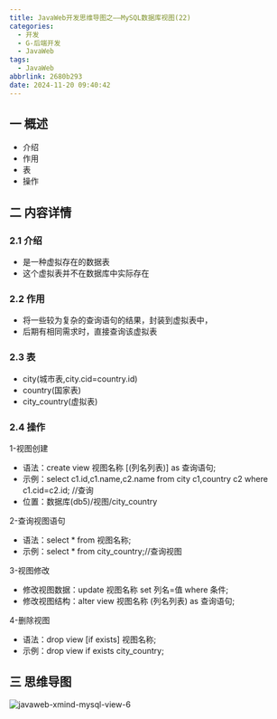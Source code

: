```yaml
---
title: JavaWeb开发思维导图之——MySQL数据库视图(22)
categories:
  - 开发
  - G-后端开发
  - JavaWeb
tags:
  - JavaWeb
abbrlink: 2680b293
date: 2024-11-20 09:40:42
---
```

## 一 概述

* 介绍
* 作用
* 表
* 操作

<!--more-->

## 二 内容详情

### 2.1  介绍

* 是一种虚拟存在的数据表
* 这个虚拟表并不在数据库中实际存在

### 2.2 作用

* 将一些较为复杂的查询语句的结果，封装到虚拟表中，
* 后期有相同需求时，直接查询该虚拟表

### 2.3 表

* city(城市表,city.cid=country.id)
* country(国家表)
* city_country(虚拟表)

### 2.4 操作

1-视图创建

* 语法：create view 视图名称 [(列名列表)] as 查询语句;
* 示例：select c1.id,c1.name,c2.name from city c1,country c2 where  c1.cid=c2.id; //查询
* 位置：数据库(db5)/视图/city_country

2-查询视图语句

* 语法：select * from 视图名称;
* 示例：select * from city_country;//查询视图

3-视图修改

* 修改视图数据：update 视图名称 set 列名=值 where 条件;
* 修改视图结构：alter view 视图名称 (列名列表) as 查询语句;

4-删除视图

* 语法：drop view [if exists] 视图名称;
* 示例：drop view if exists city_country;

## 三 思维导图

![javaweb-xmind-mysql-view-6][1]



[1]:https://cdn.jsdelivr.net/gh/PGzxc/CDN/blog-java/javaweb-xmind-mysql-view-6.png